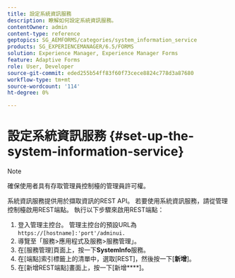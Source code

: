 ```yaml
---
title: 設定系統資訊服務
description: 瞭解如何設定系統資訊服務。
contentOwner: admin
content-type: reference
geptopics: SG_AEMFORMS/categories/system_information_service
products: SG_EXPERIENCEMANAGER/6.5/FORMS
solution: Experience Manager, Experience Manager Forms
feature: Adaptive Forms
role: User, Developer
source-git-commit: eded255b54ff83f60f73cece8824c778d3a87680
workflow-type: tm+mt
source-wordcount: '114'
ht-degree: 0%

---
```


# 設定系統資訊服務 {#set-up-the-system-information-service}

>[!NOTE]
> 
> 確保使用者具有存取管理員控制檯的管理員許可權。

系統資訊服務提供用於擷取資訊的REST API。 若要使用系統資訊服務，請從管理控制檯啟用REST端點。 執行以下步驟來啟用REST端點：

1. 登入管理主控台。 管理主控台的預設URL為`https://[hostname]:'port'/adminui.`
1. 導覽至「服務>應用程式及服務>服務管理」。
1. 在[服務管理]頁面上，按一下&#x200B;**SystemInfo**&#x200B;服務。
1. 在[端點]索引標籤上的清單中，選取[REST]，然後按一下[**新增**]。
1. 在[新增REST端點]畫面上，按一下[新增&#x200B;****]。
